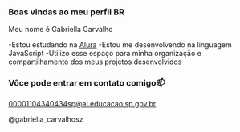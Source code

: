 ### Boas vindas ao meu perfil BR

Meu nome é Gabriella Carvalho

-Estou estudando na [Alura](https://www.alura.com.br) 
-Estou me desenvolvendo na linguagem JavaScript
-Utilizo esse espaço para minha organização e compartilhamento dos meus projetos desenvolvidos

### Vôce pode entrar em contato comigo📫

00001104340434sp@al.educacao.sp.gov.br

@gabriella_carvalhosz


